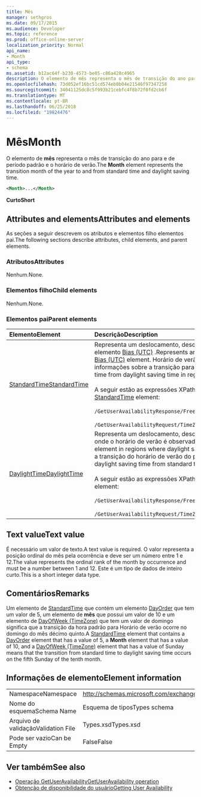```yaml
---
title: Mês
manager: sethgros
ms.date: 09/17/2015
ms.audience: Developer
ms.topic: reference
ms.prod: office-online-server
localization_priority: Normal
api_name:
- Month
api_type:
- schema
ms.assetid: b12ac64f-b230-4573-be05-c86a428c4965
description: O elemento de mês representa o mês de transição do ano para e de período padrão e o horário de verão.
ms.openlocfilehash: 73d052ef16bc51cd574eb8b04e21546f97347258
ms.sourcegitcommit: 34041125dc8c5f993b21cebfc4f8b72f0fd2cb6f
ms.translationtype: MT
ms.contentlocale: pt-BR
ms.lasthandoff: 06/25/2018
ms.locfileid: "19824476"
---
```

# <a name="month"></a><span data-ttu-id="dd1de-103">Mês</span><span class="sxs-lookup"><span data-stu-id="dd1de-103">Month</span></span>

<span data-ttu-id="dd1de-104">O elemento de **mês** representa o mês de transição do ano para e de período padrão e o horário de verão.</span><span class="sxs-lookup"><span data-stu-id="dd1de-104">The **Month** element represents the transition month of the year to and from standard time and daylight saving time.</span></span> 
  
```xml
<Month>...</Month>
```

 <span data-ttu-id="dd1de-105">**Curto**</span><span class="sxs-lookup"><span data-stu-id="dd1de-105">**Short**</span></span>
## <a name="attributes-and-elements"></a><span data-ttu-id="dd1de-106">Attributes and elements</span><span class="sxs-lookup"><span data-stu-id="dd1de-106">Attributes and elements</span></span>

<span data-ttu-id="dd1de-107">As seções a seguir descrevem os atributos e elementos filho elementos pai.</span><span class="sxs-lookup"><span data-stu-id="dd1de-107">The following sections describe attributes, child elements, and parent elements.</span></span>
  
### <a name="attributes"></a><span data-ttu-id="dd1de-108">Atributos</span><span class="sxs-lookup"><span data-stu-id="dd1de-108">Attributes</span></span>

<span data-ttu-id="dd1de-109">Nenhum.</span><span class="sxs-lookup"><span data-stu-id="dd1de-109">None.</span></span>
  
### <a name="child-elements"></a><span data-ttu-id="dd1de-110">Elementos filho</span><span class="sxs-lookup"><span data-stu-id="dd1de-110">Child elements</span></span>

<span data-ttu-id="dd1de-111">Nenhum.</span><span class="sxs-lookup"><span data-stu-id="dd1de-111">None.</span></span>
  
### <a name="parent-elements"></a><span data-ttu-id="dd1de-112">Elementos pai</span><span class="sxs-lookup"><span data-stu-id="dd1de-112">Parent elements</span></span>

|<span data-ttu-id="dd1de-113">**Elemento**</span><span class="sxs-lookup"><span data-stu-id="dd1de-113">**Element**</span></span>|<span data-ttu-id="dd1de-114">**Descrição**</span><span class="sxs-lookup"><span data-stu-id="dd1de-114">**Description**</span></span>|
|:-----|:-----|
|[<span data-ttu-id="dd1de-115">StandardTime</span><span class="sxs-lookup"><span data-stu-id="dd1de-115">StandardTime</span></span>](standardtime.md) <br/> | <span data-ttu-id="dd1de-116">Representa um deslocamento, desde o momento em relação ao tempo Universal Coordenado (UTC) representado pelo elemento [Bias (UTC)](bias-utc.md) .</span><span class="sxs-lookup"><span data-stu-id="dd1de-116">Represents an offset from the time relative to Coordinated Universal Time (UTC) represented by the [Bias (UTC)](bias-utc.md) element.</span></span> <span data-ttu-id="dd1de-117">Horário de verão em regiões onde o horário de verão é observado, esse elemento também contém informações sobre a transição para a hora padrão.</span><span class="sxs-lookup"><span data-stu-id="dd1de-117">This element also contains information about the transition to standard time from daylight saving time in regions where daylight saving time is observed.</span></span> <br/> <br/>  <span data-ttu-id="dd1de-118">A seguir estão as expressões XPath ao elemento [StandardTime](standardtime.md) :</span><span class="sxs-lookup"><span data-stu-id="dd1de-118">The following are the XPath expressions to the [StandardTime](standardtime.md) element:</span></span> <br/> <br/>  `/GetUserAvailabilityResponse/FreeBusyResponseArray/FreeBusyResponse/FreeBusyView/WorkingHours/TimeZone/StandardTime` <br/><br/>  `/GetUserAvailabilityRequest/TimeZone/StandardTime` <br/> |
|[<span data-ttu-id="dd1de-119">DaylightTime</span><span class="sxs-lookup"><span data-stu-id="dd1de-119">DaylightTime</span></span>](daylighttime.md) <br/> | <span data-ttu-id="dd1de-120">Representa um deslocamento, desde o momento em relação ao UTC representado pelo [Bias (UTC)](bias-utc.md) elemento em regiões onde o horário de verão é observado.</span><span class="sxs-lookup"><span data-stu-id="dd1de-120">Represents an offset from the time relative to UTC represented by the [Bias (UTC)](bias-utc.md) element in regions where daylight saving time is observed.</span></span> <span data-ttu-id="dd1de-121">Esse elemento também contém informações sobre como ocorre a transição do horário de verão do período padrão.</span><span class="sxs-lookup"><span data-stu-id="dd1de-121">This element also contains information about when the transition to daylight saving time from standard time occurs.</span></span>  <br/><br/>  <span data-ttu-id="dd1de-122">A seguir estão as expressões XPath ao elemento [DaylightTime](daylighttime.md) :</span><span class="sxs-lookup"><span data-stu-id="dd1de-122">The following are the XPath expressions to the [DaylightTime](daylighttime.md) element:</span></span>  <br/> <br/> `/GetUserAvailabilityResponse/FreeBusyResponseArray/FreeBusyResponse/FreeBusyView/WorkingHours/TimeZone/DaylightTime` <br/><br/>  `/GetUserAvailabilityRequest/TimeZone/DaylightTime` <br/> |
   
## <a name="text-value"></a><span data-ttu-id="dd1de-123">Text value</span><span class="sxs-lookup"><span data-stu-id="dd1de-123">Text value</span></span>

<span data-ttu-id="dd1de-124">É necessário um valor de texto.</span><span class="sxs-lookup"><span data-stu-id="dd1de-124">A text value is required.</span></span> <span data-ttu-id="dd1de-125">O valor representa a posição ordinal do mês pela ocorrência e deve ser um número entre 1 e 12.</span><span class="sxs-lookup"><span data-stu-id="dd1de-125">The value represents the ordinal rank of the month by occurrence and must be a number between 1 and 12.</span></span> <span data-ttu-id="dd1de-126">Este é um tipo de dados de inteiro curto.</span><span class="sxs-lookup"><span data-stu-id="dd1de-126">This is a short integer data type.</span></span>
  
## <a name="remarks"></a><span data-ttu-id="dd1de-127">Comentários</span><span class="sxs-lookup"><span data-stu-id="dd1de-127">Remarks</span></span>

<span data-ttu-id="dd1de-128">Um elemento de [StandardTime](standardtime.md) que contém um elemento [DayOrder](dayorder.md) que tem um valor de 5, um elemento de **mês** que possui um valor de 10 e um elemento de [DayOfWeek (TimeZone)](dayofweek-timezone.md) que tem um valor de domingo significa que a transição da hora padrão para Horário de verão ocorre no domingo do mês décimo quinto.</span><span class="sxs-lookup"><span data-stu-id="dd1de-128">A [StandardTime](standardtime.md) element that contains a [DayOrder](dayorder.md) element that has a value of 5, a **Month** element that has a value of 10, and a [DayOfWeek (TimeZone)](dayofweek-timezone.md) element that has a value of Sunday means that the transition from standard time to daylight saving time occurs on the fifth Sunday of the tenth month.</span></span> 
  
## <a name="element-information"></a><span data-ttu-id="dd1de-129">Informações de elemento</span><span class="sxs-lookup"><span data-stu-id="dd1de-129">Element information</span></span>

|||
|:-----|:-----|
|<span data-ttu-id="dd1de-130">Namespace</span><span class="sxs-lookup"><span data-stu-id="dd1de-130">Namespace</span></span>  <br/> |http://schemas.microsoft.com/exchange/services/2006/types  <br/> |
|<span data-ttu-id="dd1de-131">Nome do esquema</span><span class="sxs-lookup"><span data-stu-id="dd1de-131">Schema Name</span></span>  <br/> |<span data-ttu-id="dd1de-132">Esquema de tipos</span><span class="sxs-lookup"><span data-stu-id="dd1de-132">Types schema</span></span>  <br/> |
|<span data-ttu-id="dd1de-133">Arquivo de validação</span><span class="sxs-lookup"><span data-stu-id="dd1de-133">Validation File</span></span>  <br/> |<span data-ttu-id="dd1de-134">Types.xsd</span><span class="sxs-lookup"><span data-stu-id="dd1de-134">Types.xsd</span></span>  <br/> |
|<span data-ttu-id="dd1de-135">Pode ser vazio</span><span class="sxs-lookup"><span data-stu-id="dd1de-135">Can be Empty</span></span>  <br/> |<span data-ttu-id="dd1de-136">False</span><span class="sxs-lookup"><span data-stu-id="dd1de-136">False</span></span>  <br/> |
   
## <a name="see-also"></a><span data-ttu-id="dd1de-137">Ver também</span><span class="sxs-lookup"><span data-stu-id="dd1de-137">See also</span></span>

- [<span data-ttu-id="dd1de-138">Operação GetUserAvailability</span><span class="sxs-lookup"><span data-stu-id="dd1de-138">GetUserAvailability operation</span></span>](getuseravailability-operation.md)
- [<span data-ttu-id="dd1de-139">Obtenção de disponibilidade do usuário</span><span class="sxs-lookup"><span data-stu-id="dd1de-139">Getting User Availability</span></span>](http://msdn.microsoft.com/library/d4133fcb-9b0f-4e6b-aadf-a389da83516a%28Office.15%29.aspx)

